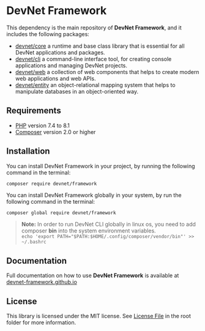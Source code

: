 # DevNet Framework
This dependency is the main repository of **DevNet Framework**, and it includes the following packages:
- [devnet/core](https://github.com/DevNet-Framework/core) a runtime and base class library that is essential for all DevNet applications and packages.
- [devnet/cli](https://github.com/DevNet-Framework/cli) a command-line interface tool, for creating console applications and managing DevNet projects.
- [devnet/web](https://github.com/DevNet-Framework/web) a collection of web components that helps to create modern web applications and web APIs.
- [devnet/entity](https://github.com/DevNet-Framework/entity) an object-relational mapping system that helps to manipulate databases in an object-oriented way.

## Requirements
- [PHP](https://www.php.net/) version 7.4 to 8.1
- [Composer](https://getcomposer.org/) version 2.0 or higher

## Installation
You can install DevNet Framework in your project, by running the following command in the terminal:

```bash
composer require devnet/framework
```

You can install DevNet Framework globally in your system, by run the following command in the terminal:
```
composer global require devnet/framework
```

>**Note:** In order to run DevNet CLI globally in linux os, you need to add composer **bin** into the system environment variables.  
>`echo 'export PATH="$PATH:$HOME/.config/composer/vendor/bin"' >> ~/.bashrc`

## Documentation
Full documentation on how to use **DevNet Framework** is available at [devnet-framework.github.io](https://devnet-framework.github.io)

## License
This library is licensed under the MIT license. See [License File](https://github.com/DevNet-Framework/framework/blob/master/LICENSE) in the root folder for more information.
